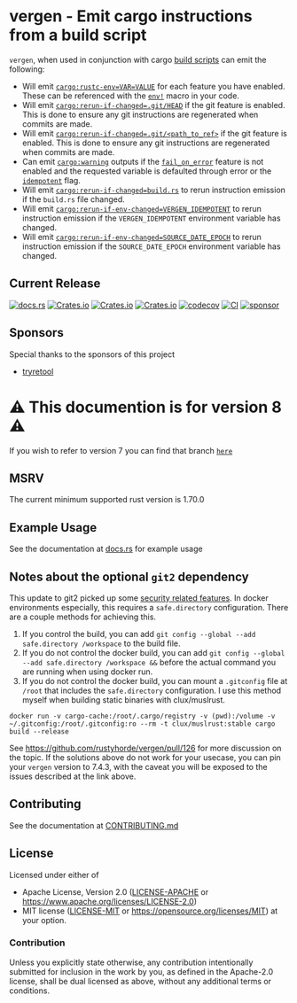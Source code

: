 # vergen - Emit cargo instructions from a build script
`vergen`, when used in conjunction with cargo [build scripts](https://doc.rust-lang.org/cargo/reference/build-scripts.html#outputs-of-the-build-script) can emit the following:

- Will emit [`cargo:rustc-env=VAR=VALUE`](https://doc.rust-lang.org/cargo/reference/build-scripts.html#cargorustc-envvarvalue)
for each feature you have enabled.  These can be referenced with the [`env!`](https://doc.rust-lang.org/std/macro.env.html) macro in your code.
- Will emit [`cargo:rerun-if-changed=.git/HEAD`](https://doc.rust-lang.org/cargo/reference/build-scripts.html#rerun-if-changed)
if the git feature is enabled.  This is done to ensure any git instructions are regenerated when commits are made.
- Will emit [`cargo:rerun-if-changed=.git/<path_to_ref>`](https://doc.rust-lang.org/cargo/reference/build-scripts.html#rerun-if-changed)
if the git feature is enabled.  This is done to ensure any git instructions are regenerated when commits are made.
- Can emit [`cargo:warning`](https://doc.rust-lang.org/cargo/reference/build-scripts.html#cargo-warning) outputs if the
[`fail_on_error`](EmitBuilder::fail_on_error) feature is not enabled and the requested variable is defaulted through error or
the [`idempotent`](EmitBuilder::idempotent) flag.
- Will emit [`cargo:rerun-if-changed=build.rs`](https://doc.rust-lang.org/cargo/reference/build-scripts.html#rerun-if-changed)
to rerun instruction emission if the `build.rs` file changed.
- Will emit [`cargo:rerun-if-env-changed=VERGEN_IDEMPOTENT`](https://doc.rust-lang.org/cargo/reference/build-scripts.html#rerun-if-changed)
to rerun instruction emission if the `VERGEN_IDEMPOTENT` environment variable has changed.
- Will emit [`cargo:rerun-if-env-changed=SOURCE_DATE_EPOCH`](https://doc.rust-lang.org/cargo/reference/build-scripts.html#rerun-if-changed)
to rerun instruction emission if the `SOURCE_DATE_EPOCH` environment variable has changed.

## Current Release
[![docs.rs](https://docs.rs/vergen/badge.svg)](https://docs.rs/vergen)
[![Crates.io](https://img.shields.io/crates/v/vergen.svg)](https://crates.io/crates/vergen)
[![Crates.io](https://img.shields.io/crates/l/vergen.svg)](https://crates.io/crates/vergen)
[![Crates.io](https://img.shields.io/crates/d/vergen.svg)](https://crates.io/crates/vergen)
[![codecov](https://codecov.io/gh/rustyhorde/vergen/branch/master/graph/badge.svg?token=cBXro7o2UN)](https://codecov.io/gh/rustyhorde/vergen)
[![CI](https://github.com/rustyhorde/vergen/actions/workflows/main.yml/badge.svg)](https://github.com/rustyhorde/vergen/actions)
[![sponsor](https://img.shields.io/github/sponsors/crazysacx?logo=github-sponsors)](https://github.com/sponsors/CraZySacX)

## Sponsors
Special thanks to the sponsors of this project
* [tryretool](https://github.com/tryretool)

# ⚠️ This documention is for version 8 ⚠️
If you wish to refer to version 7 you can find that branch [`here`](https://github.com/rustyhorde/vergen/tree/legacy/v7)

## MSRV
The current minimum supported rust version is 1.70.0

## Example Usage
See the documentation at [docs.rs](https://docs.rs/vergen/latest/vergen/) for example usage

## Notes about the optional `git2` dependency
This update to git2 picked up some [security related features](https://github.blog/2022-04-12-git-security-vulnerability-announced/).  In docker environments especially, this requires a `safe.directory` configuration.   There are a couple methods for achieving this.
1.  If you control the build, you can add `git config --global --add safe.directory /workspace` to the build file.
2.  If you do not control the docker build, you can add `git config --global --add safe.directory /workspace &&` before the actual command you are running when using docker run.
3.  If you do not control the docker build, you can mount a `.gitconfig` file at `/root` that includes the `safe.directory` configuration.  I use this method myself when building static binaries with clux/muslrust.

````docker run -v cargo-cache:/root/.cargo/registry -v (pwd):/volume -v ~/.gitconfig:/root/.gitconfig:ro --rm -t clux/muslrust:stable cargo build --release````

See https://github.com/rustyhorde/vergen/pull/126 for more discussion on the topic.   If the solutions above do not work for your usecase, you can pin your `vergen` version to 7.4.3, with the caveat you will be exposed to the issues described at the link above.

## Contributing
See the documentation at [CONTRIBUTING.md](CONTRIBUTING.md)

## License

Licensed under either of
 * Apache License, Version 2.0 ([LICENSE-APACHE](LICENSE-APACHE) or https://www.apache.org/licenses/LICENSE-2.0)
 * MIT license ([LICENSE-MIT](LICENSE-MIT) or https://opensource.org/licenses/MIT)
at your option.

### Contribution

Unless you explicitly state otherwise, any contribution intentionally submitted
for inclusion in the work by you, as defined in the Apache-2.0 license, shall be dual licensed as above, without any
additional terms or conditions.
